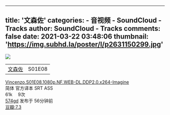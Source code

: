 
---
title: '文森佐'
categories: 
    - 音视频
    - SoundCloud - Tracks
author: SoundCloud - Tracks
comments: false
date: 2021-03-22 03:48:06
thumbnail: 'https://img.subhd.la/poster/l/p2631150299.jpg'
---

<div>   
<img src="https://img.subhd.la/poster/l/p2631150299.jpg" class="img-fluid w-100 rounded-left" referrerpolicy="no-referrer">

<table><tbody><tr>
<td><div class="f16 font-weight-bold mr-2"><a class="text-dark" href="https://subhd.tv/a/515848">文森佐</a></div></td><td><div class="px-1 rounded-sm bg-info text-white">S01E08</div></td>
</tr></tbody></table>

<div class="f12 pt-1"><a class="text-dark" href="https://subhd.tv/a/515848" target="_blank" data-toggle="tooltip" data-placement="top" title="Vincenzo.S01E08.1080p.NF.WEB-DL.DDP2.0.x264-Imagine">Vincenzo.S01E08.1080p.NF.WEB-DL.DDP2.0.x264-Imagine</a></div>

<div class="pt-1 text-secondary">
<span class="px-1 rounded-sm bg-success text-white">简体</span> <span class="px-1 rounded-sm bg-info text-white">官方译本</span> SRT ASS </div>

<div style="clear:both"></div>

<div class="pt-3 text-secondary">
<i class="fas fa-file"></i> 61k　
<i class="fas fa-download"></i> 9次</div>
  
<div style="clear:both"></div>

<div class="pt-1 text-secondary">
<a class="text-dark font-weight-bold" href="https://subhd.tv/u/574gd">574gd</a>  发布于 <i class="far fa-clock"></i> 56分钟前 <br>
</div>

<div class="position-absolute text-black-50" style="right:15px;bottom:10px"><a href="https://movie.douban.com/subject/35131278" class="text-dark" target="_blank">豆瓣:<span class="text-danger font-weight-bold">7.3</span></a></div>

  
</div>
            